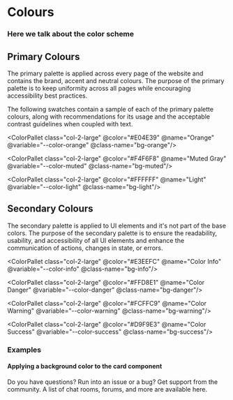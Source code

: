 # Colours

### Here we talk about the color scheme

## Primary Colours
The primary palette is applied across every page of the website and contains the brand, accent and neutral colours. The purpose of the primary palette is to keep uniformity across all pages while encouraging accessibility best practices.

The following swatches contain a sample of each of the primary palette colours, along with recommendations for its usage and the acceptable contrast guidelines when coupled with text.

<div class="layout-grid">
  <ColorPallet class="col-2-large" @color="#1A1A1A" @name="Dark Gray" @variable="--color-dark" @class-name="bg-dark" />

  <ColorPallet class="col-2-large" @color="#E04E39" @name="Orange" @variable="--color-orange" @class-name="bg-orange"/>

  <ColorPallet class="col-2-large" @color="#F4F6F8" @name="Muted Gray" @variable="--color-muted" @class-name="bg-muted"/>

  <ColorPallet class="col-2-large" @color="#FFFFFF" @name="Light" @variable="--color-light" @class-name="bg-light"/>
</div>

## Secondary Colours
The secondary palette is applied to UI elements and it's not part of the base colors. The purpose of the secondary palette is to ensure the readability, usability, and accessibility of all UI elements and enhance the communication of actions, changes in state, or errors.

<div class="layout-grid">
  <ColorPallet class="col-2-large" @color="#A2A3A8" @name="Light" @variable="--color-gray" @class-name="bg-gray"/>

  <ColorPallet class="col-2-large" @color="#E3EEFC" @name="Color Info" @variable="--color-info" @class-name="bg-info"/>

  <ColorPallet class="col-2-large" @color="#FFD8E1" @name="Color Danger" @variable="--color-danger" @class-name="bg-danger"/>

  <ColorPallet class="col-2-large" @color="#FCFFC9" @name="Color Warning" @variable="--color-warning" @class-name="bg-warning"/>

  <ColorPallet class="col-2-large" @color="#D9F9E3" @name="Color Success" @variable="--color-success" @class-name="bg-success"/>
</div>

### Examples

#### Applying a background color to the card component

<div class="card bg-info">
  <div class="card-content">
  Do you have questions? Run into an issue or a bug? Get support from the community. A list of chat rooms, forums, and more are available here.
  </div>
</div>
